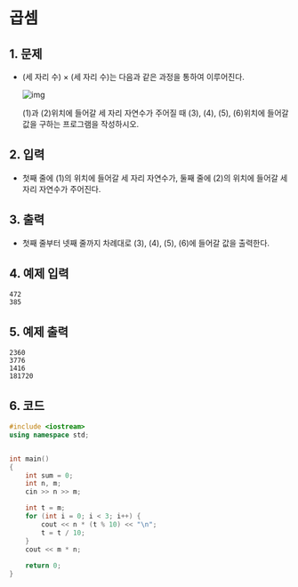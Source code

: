 # 곱셈

## 1. 문제
- (세 자리 수) × (세 자리 수)는 다음과 같은 과정을 통하여 이루어진다.

  ![img](https://www.acmicpc.net/upload/images/f5NhGHVLM4Ix74DtJrwfC97KepPl27s%20(1).png)

  (1)과 (2)위치에 들어갈 세 자리 자연수가 주어질 때 (3), (4), (5), (6)위치에 들어갈 값을 구하는 프로그램을 작성하시오.

## 2. 입력
- 첫째 줄에 (1)의 위치에 들어갈 세 자리 자연수가, 둘째 줄에 (2)의 위치에 들어갈 세자리 자연수가 주어진다.

## 3. 출력
- 첫째 줄부터 넷째 줄까지 차례대로 (3), (4), (5), (6)에 들어갈 값을 출력한다.

## 4. 예제 입력
```
472
385
```

## 5. 예제 출력
```
2360
3776
1416
181720
```

## 6. 코드
```c++
#include <iostream>
using namespace std;


int main()
{
    int sum = 0;
    int n, m;
    cin >> n >> m;

    int t = m;
    for (int i = 0; i < 3; i++) {
        cout << n * (t % 10) << "\n";
        t = t / 10;
    }
    cout << m * n;
  
  	return 0;
}
```
